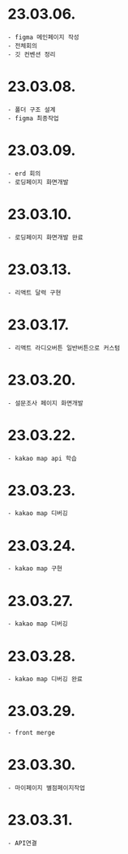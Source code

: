 # 23.03.06.
```
- figma 메인페이지 작성
- 전체회의
- 깃 컨벤션 정리
```
# 23.03.08.
```
- 폴더 구조 설계
- figma 최종작업
```
# 23.03.09.
```
- erd 회의
- 로딩페이지 화면개발
```
# 23.03.10.
```
- 로딩페이지 화면개발 완료
```
# 23.03.13.
```
- 리액트 달력 구현
```
# 23.03.17.
```
- 리액트 라디오버튼 일반버튼으로 커스텀
```
# 23.03.20.
```
- 설문조사 페이지 화면개발
```
# 23.03.22.
```
- kakao map api 학습
```
# 23.03.23.
```
- kakao map 디버깅
```
# 23.03.24.
```
- kakao map 구현
```
# 23.03.27.
```
- kakao map 디버깅
```
# 23.03.28.
```
- kakao map 디버깅 완료
```
# 23.03.29.
```
- front merge
```
# 23.03.30.
```
- 마이페이지 별점페이지작업
```
# 23.03.31.
```
- API연결
```
